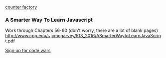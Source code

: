 [counter factory](https://github.com/ATL-WDI-Curriculum/atl-wdi/tree/master/homework/unit_01/javaScript/counter-factory)

### A Smarter Way To Learn Javascript

Work through Chapters 56-60 (don't worry, there are a lot of blank pages)
http://www.cpp.edu/~jcmcgarvey/513_2016/ASmarterWaytoLearnJavaScript.pdf

[Sign up for code wars](https://www.codewars.com/)
